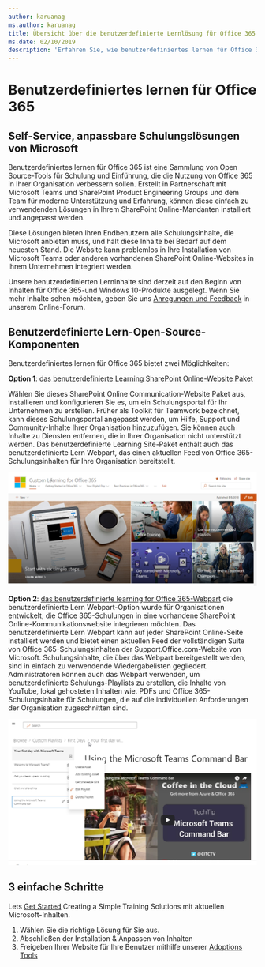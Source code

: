 ```yaml
---
author: karuanag
ms.author: karuanag
title: Übersicht über die benutzerdefinierte Lernlösung für Office 365 Open Source
ms.date: 02/10/2019
description: 'Erfahren Sie, wie benutzerdefiniertes lernen für Office 365 die Nutzung und Einführung von Office 365 in Ihrer Organisation beschleunigen kann. Unsere Lösungen enthalten ein benutzerdefiniertes SharePoint Online-Webpart und eine moderne SharePoint Online Communications-Schulungswebsite, die problemlos für Ihren Office 365-Mandanten bereitgestellt werden kann.'
---
```


# <a name="custom-learning-for-office-365"></a>Benutzerdefiniertes lernen für Office 365

## <a name="self-service-customizable-training-solutions-from-microsoft"></a>Self-Service, anpassbare Schulungslösungen von Microsoft

Benutzerdefiniertes lernen für Office 365 ist eine Sammlung von Open Source-Tools für Schulung und Einführung, die die Nutzung von Office 365 in Ihrer Organisation verbessern sollen. Erstellt in Partnerschaft mit Microsoft Teams und SharePoint Product Engineering Groups und dem Team für moderne Unterstützung und Erfahrung, können diese einfach zu verwendenden Lösungen in Ihrem SharePoint Online-Mandanten installiert und angepasst werden. 

Diese Lösungen bieten Ihren Endbenutzern alle Schulungsinhalte, die Microsoft anbieten muss, und hält diese Inhalte bei Bedarf auf dem neuesten Stand.  Die Website kann problemlos in Ihre Installation von Microsoft Teams oder anderen vorhandenen SharePoint Online-Websites in Ihrem Unternehmen integriert werden.

Unsere benutzerdefinierten Lerninhalte sind derzeit auf den Beginn von Inhalten für Office 365-und Windows 10-Produkte ausgelegt.  Wenn Sie mehr Inhalte sehen möchten, geben Sie uns [Anregungen und Feedback](feedback.md) in unserem Online-Forum.  

## <a name="custom-learning-open-source-components"></a>Benutzerdefinierte Lern-Open-Source-Komponenten

Benutzerdefiniertes lernen für Office 365 bietet zwei Möglichkeiten: 

**Option 1**: [das benutzerdefinierte Learning SharePoint Online-Website Paket](installsitepackage.md)

Wählen Sie dieses SharePoint Online Communication-Website Paket aus, installieren und konfigurieren Sie es, um ein Schulungsportal für Ihr Unternehmen zu erstellen. Früher als Toolkit für Teamwork bezeichnet, kann dieses Schulungsportal angepasst werden, um Hilfe, Support und Community-Inhalte Ihrer Organisation hinzuzufügen. Sie können auch Inhalte zu Diensten entfernen, die in Ihrer Organisation nicht unterstützt werden. Das benutzerdefinierte Learning Site-Paket enthält auch das benutzerdefinierte Lern Webpart, das einen aktuellen Feed von Office 365-Schulungsinhalten für Ihre Organisation bereitstellt. 

![Benutzerdefinierte Learning for Office 365 Site Experience](media/clo365homepage.png)

**Option 2**: [das benutzerdefinierte learning for Office 365-Webpart](installwebpart.md) die benutzerdefinierte Lern Webpart-Option wurde für Organisationen entwickelt, die Office 365-Schulungen in eine vorhandene SharePoint Online-Kommunikationswebsite integrieren möchten. Das benutzerdefinierte Lern Webpart kann auf jeder SharePoint Online-Seite installiert werden und bietet einen aktuellen Feed der vollständigen Suite von Office 365-Schulungsinhalten der Support.Office.com-Website von Microsoft. Schulungsinhalte, die über das Webpart bereitgestellt werden, sind in einfach zu verwendende Wiedergabelisten gegliedert. Administratoren können auch das Webpart verwenden, um benutzerdefinierte Schulungs-Playlists zu erstellen, die Inhalte von YouTube, lokal gehosteten Inhalten wie. PDFs und Office 365-Schulungsinhalte für Schulungen, die auf die individuellen Anforderungen der Organisation zugeschnitten sind.

![Benutzerdefiniertes lernen für Office 365 Webpart](media/clo365customplaylist.png)

## <a name="3-easy-steps"></a>3 einfache Schritte

Lets [Get Started](prereqs.md) Creating a Simple Training Solutions mit aktuellen Microsoft-Inhalten.

1. Wählen Sie die richtige Lösung für Sie aus.
2. Abschließen der Installation & Anpassen von Inhalten
3. Freigeben Ihrer Website für Ihre Benutzer mithilfe unserer [Adoptions Tools](driveadoption.md)
